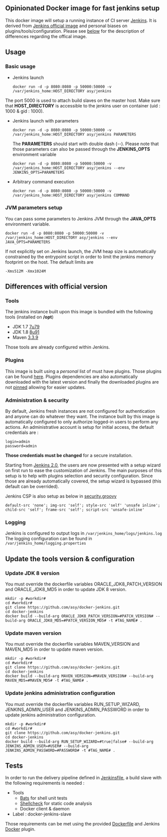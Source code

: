 ## Opinionated Docker image for fast jenkins setup

This docker image will setup a running instance of CI server [Jenkins](http://jenkins-ci.org/).
It is derived from [Jenkins official image](https://github.com/jenkinsci/docker) and personal biases on plugins/tools/configuration. Please see [below](#4) for the description of differences regarding the offical image.

## Usage

### Basic usage

* Jenkins launch

  ```
  docker run -d -p 8080:8080 -p 50000:50000 -v /var/jenkins_home:HOST_DIRECTORY asy/jenkins
  ```

The port 5000 is used to attach build slaves on the master host. Make sure that **HOST_DIRECTORY** is accessible to the jenkins user on container (uid : 1000 & gid : 1000).

* Jenkins launch with parameters

  ```
  docker run -d -p 8080:8080 -p 50000:50000 -v /var/jenkins_home:HOST_DIRECTORY asy/jenkins PARAMETERS
  ```

  The **PARAMETERS** should start with double dash (--).
  Please note that those parameters can also be passed through the **JENKINS_OPTS** environment variable

  ```
  docker run -d -p 8080:8080 -p 50000:50000 -v /var/jenkins_home:HOST_DIRECTORY asy/jenkins --env JENKINS_OPTS=PARAMETERS
  ```

* Arbitrary command execution

  ```
  docker run -d -p 8080:8080 -p 50000:50000 -v /var/jenkins_home:HOST_DIRECTORY asy/jenkins COMMAND
  ```

### JVM parameters setup

You can pass some parameters to Jenkins JVM through the **JAVA_OPTS** environment variable.

```
docker run -d -p 8080:8080 -p 50000:50000 -v /var/jenkins_home:HOST_DIRECTORY asy/jenkins --env JAVA_OPTS=PARAMETERS
```

If not explicitly set on Jenkins launch, the JVM heap size is automatically constrained by the entrypoint script in order to limit the jenkins memory footprint on the host. The default limits are

```
-Xms512M -Xmx1024M
```

## Differences with official version

### Tools

The jenkins instance built upon this image is bundled with the following tools (installed on **/opt**)

* JDK 1.7 [7u79](http://www.oracle.com/technetwork/java/javase/7u79-relnotes-2494161.html)
* JDK 1.8 [8u91](http://www.oracle.com/technetwork/java/javase/8u91-relnotes-2949462.html)
* Maven [3.3.9](https://maven.apache.org/docs/3.3.9/release-notes.html)

Those tools are already configured within Jenkins.

### Plugins

This image is built using a *personal* list of must have plugins. Those plugins can be found [here](https://github.com/asy/docker-jenkins/ref/plugins.txt).
Plugins dependencies are also automatically downloaded with the latest version and finally the downloaded plugins are not [pinned](https://wiki.jenkins-ci.org/display/JENKINS/Pinned+Plugins) allowing for easier updates.

### Administration & security

By default, Jenkins fresh instances are not configured for authentication and anyone can do whatever they want. The instance built by this image is automatically configured to only authorize logged-in users to perform any actions. An administrative account is setup for initial access, the default credentials are :

```
login=admin
password=admin
```

**Those credentials must be changed** for a secure installation.

Starting from [Jenkins 2.0](https://jenkins.io/2.0/), the users are now presented with a setup wizard on first run to ease the customization of Jenkins. The main purposes of this setup is to help with plugins selection and security configuration. Since those are already automatically covered, the setup wizard is bypassed (this default can be overrided).

Jenkins CSP is also setup as below in [security.groovy](https://github.com/asy/docker-jenkins/init/security.groovy)

```
default-src 'none'; img-src 'self'; style-src 'self' 'unsafe inline'; child-src 'self'; frame-src 'self'; script-src 'unsafe-inline'
```


### Logging

Jenkins is configured to output logs in `/var/jenkins_home/logs/jenkins.log`
The logging configuration can be found in `/var/jenkins_home/logging.properties`

## Update the tools version & configuration

### Update JDK 8 version

You must override the dockerfile variables ORACLE\_JDK8\_PATCH\_VERSION and ORACLE\_JDK8\_MD5 in order to update JDK 8 version.

```
mkdir -p #workdir#
cd #workdir#
git clone https://github.com/asy/docker-jenkins.git
cd docker-jenkins
docker build --build-arg ORACLE_JDK8_PATCH_VERSION=#PATCH_VERSION# --build-arg ORACLE_JDK8_MD5=#PATCH_VERSION_MD5# -t #TAG_NAME# .
```

### Update maven version

You must override the dockerfile variables MAVEN\_VERSION and MAVEN\_MD5 in order to update maven version.

```
mkdir -p #workdir#
cd #workdir#
git clone https://github.com/asy/docker-jenkins.git
cd docker-jenkins
docker build --build-arg MAVEN_VERSION=#MAVEN_VERSION# --build-arg MAVEN_MD5=#MAVEN_MD5# -t #TAG_NAME# .
```

### Update jenkins administration configuration

You must override the dockerfile variables RUN\_SETUP\_WIZARD, JENKINS\_ADMIN\_USER and JENKINS\_ADMIN\_PASSWORD in order to update jenkins administration configuration.

```
mkdir -p #workdir#
cd #workdir#
git clone https://github.com/asy/docker-jenkins.git
cd docker-jenkins
docker build --build-arg RUN_SETUP_WIZARD=#true|false# --build-arg JENKINS_ADMIN_USER=#USER# --build-arg JENKINS_ADMIN_PASSWORD=#PASSWORD# -t #TAG_NAME# .
```

## Tests

In order to run the delivery pipeline defined in [Jenkinsfile](https://github.com/asy/docker-jenkins/Jenkinsfile), a build slave with the following requirements is needed :

* Tools
  * [Bats](https://github.com/sstephenson/bats) for shell unit tests
  * [Shellcheck](https://github.com/koalaman/shellcheck) for static code analysis
  * Docker client & daemon
* Label : docker-jenkins-slave

Those requirements can be met using the provided [Dockerfile](https://github.com/asy/docker-jenkins/tests/image/Jenkinsfile) and Jenkins [Docker](https://wiki.jenkins-ci.org/display/JENKINS/Docker+Plugin) plugin.
